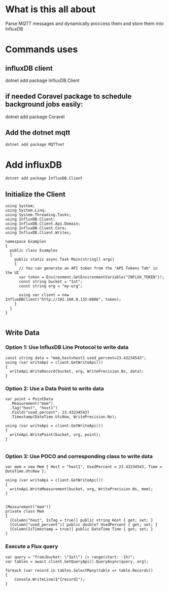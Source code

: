 # What is this all about

Parse MQTT messages and dynamically proccess them and store them into InfluxDB



# Commands uses

## influxDB client 
dotnet add package InfluxDB.Client


## if needed Coravel package to schedule background jobs easily:

dotnet add package Coravel


## Add the dotnet mqtt
```bash
dotnet add package MQTTnet
```

# Add influxDB

```bash
dotnet add package InfluxDB.Client

```

## Initialize the Client

```dotnet
using System;
using System.Linq;
using System.Threading.Tasks;
using InfluxDB.Client;
using InfluxDB.Client.Api.Domain;
using InfluxDB.Client.Core;
using InfluxDB.Client.Writes;

namespace Examples
{
  public class Examples
  {
    public static async Task Main(string[] args)
    {
      // You can generate an API token from the "API Tokens Tab" in the UI
      var token = Environment.GetEnvironmentVariable("INFLUX_TOKEN")!;
      const string bucket = "Iot";
      const string org = "my-org";

      using var client = new InfluxDBClient("http://192.168.0.135:8086", token);
    }
  }
}


```


## Write Data

### Option 1: Use InfluxDB Line Protocol to write data

```dotnet
const string data = "mem,host=host1 used_percent=23.43234543";
using (var writeApi = client.GetWriteApi())
{
  writeApi.WriteRecord(bucket, org, WritePrecision.Ns, data);
}

```


### Option 2: Use a Data Point to write data

```dotnet
var point = PointData
  .Measurement("mem")
  .Tag("host", "host1")
  .Field("used_percent", 23.43234543)
  .Timestamp(DateTime.UtcNow, WritePrecision.Ns);

using (var writeApi = client.GetWriteApi())
{
  writeApi.WritePoint(bucket, org, point);
}


```


### Option 3: Use POCO and corresponding class to write data


```dotnet
var mem = new Mem { Host = "host1", UsedPercent = 23.43234543, Time = DateTime.UtcNow };

using (var writeApi = client.GetWriteApi())
{
  writeApi.WriteMeasurement(bucket, org, WritePrecision.Ns, mem);
}


[Measurement("mem")]
private class Mem
{
  [Column("host", IsTag = true)] public string Host { get; set; }
  [Column("used_percent")] public double? UsedPercent { get; set; }
  [Column(IsTimestamp = true)] public DateTime Time { get; set; }
}

```



### Execute a Flux query

```dotnet
var query = "from(bucket: \"Iot\") |> range(start: -1h)";
var tables = await client.GetQueryApi().QueryAsync(query, org);

foreach (var record in tables.SelectMany(table => table.Records))
{
    Console.WriteLine($"{record}");
}
```
